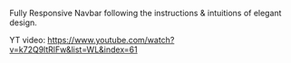 Fully Responsive Navbar following the instructions & intuitions of elegant design.

YT video: https://www.youtube.com/watch?v=k72Q9ltRlFw&list=WL&index=61